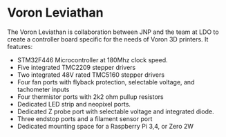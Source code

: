# Voron Leviathan
The Voron Leviathan is collaboration between JNP and the team at LDO to create a controller board specific for the needs of Voron 3D printers. It features: 
- STM32F446 Microcontroller at 180Mhz clock speed.
- Five integrated TMC2209 stepper drivers 
- Two integrated 48V rated TMC5160 stepper drivers 
- Four fan ports with flyback protection, selectable voltage, and tachometer inputs
- Four thermistor ports with 2k2 ohm pullup resistors
- Dedicated LED strip and neopixel ports.
- Dedicated Z probe port with selectable voltage and integrated diode.
- Three endstop ports and a filament sensor port 
- Dedicated mounting space for a Raspberry Pi 3,4, or Zero 2W